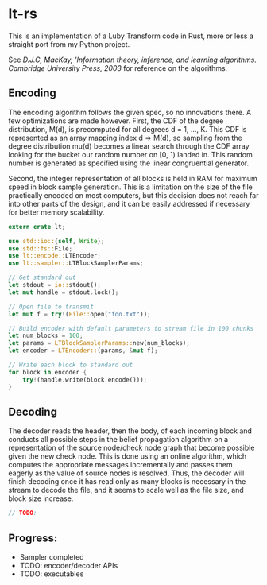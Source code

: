 lt-rs
=======

This is an implementation of a Luby Transform code in Rust, more or less a straight port from my Python project.

See _D.J.C, MacKay, 'Information theory, inference, and learning algorithms. Cambridge University Press, 2003_ for reference on the algorithms.

## Encoding

The encoding algorithm follows the given spec, so no innovations there. A few optimizations are made however. First, the CDF of the degree distribution, M(d), is precomputed for all degrees d = 1, ..., K. This CDF is represented as an array mapping index d => M(d), so sampling from the degree distribution mu(d) becomes a linear search through the CDF array looking for the bucket our random number on \[0, 1) landed in. This random number is generated as specified using the linear congruential generator. 

Second, the integer representation of all blocks is held in RAM for maximum speed in block sample generation. This is a limitation on the size of the file practically encoded on most computers, but this decision does not reach far into other parts of the design, and it can be easily addressed if necessary for better memory scalability.

```rust
extern crate lt;

use std::io::{self, Write};
use std::fs::File;
use lt::encode::LTEncoder;
use lt::sampler::LTBlockSamplerParams;

// Get standard out
let stdout = io::stdout();
let mut handle = stdout.lock();

// Open file to transmit
let mut f = try!(File::open("foo.txt"));

// Build encoder with default parameters to stream file in 100 chunks
let num_blocks = 100;
let params = LTBlockSamplerParams::new(num_blocks);
let encoder = LTEncoder::(params, &mut f);

// Write each block to standard out
for block in encoder {
    try!(handle.write(block.encode()));
}


```

## Decoding
    
The decoder reads the header, then the body, of each incoming block and conducts all possible steps in the belief propagation algorithm on a representation of the source node/check node graph that become possible given the new check node. This is done using an online algorithm, which computes the appropriate messages incrementally and passes them eagerly as the value of source nodes is resolved. Thus, the decoder will finish decoding once it has read only as many blocks is necessary in the stream to decode the file, and it seems to scale well as the file size, and block size increase.

```rust
// TODO:
```

## Progress:

- Sampler completed
- TODO: encoder/decoder APIs
- TODO: executables
